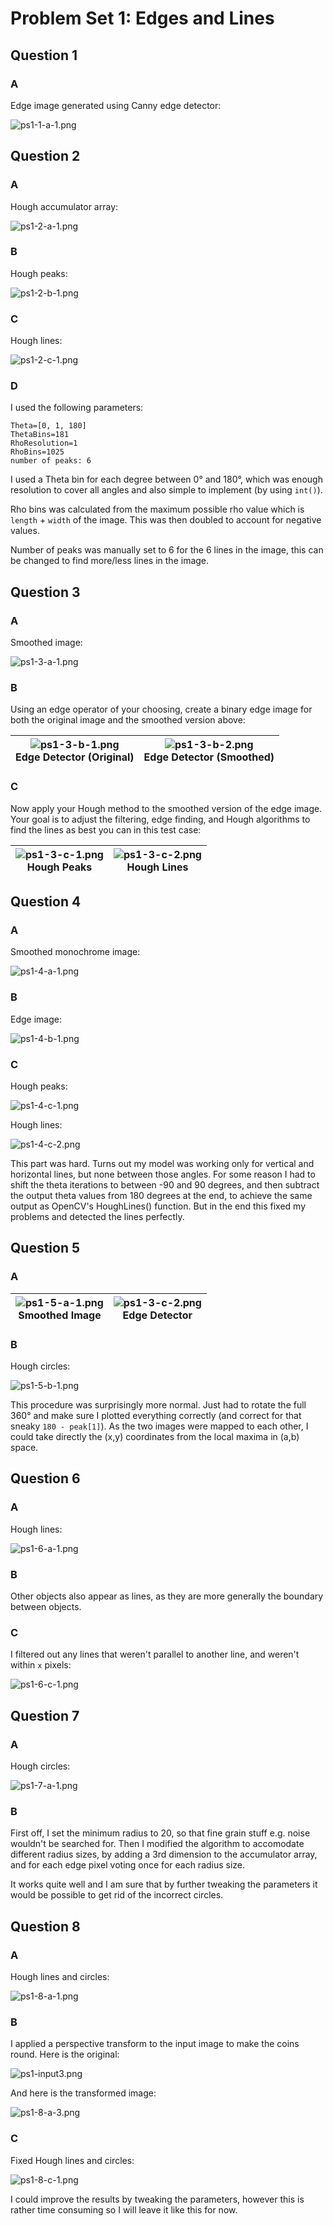 # Problem Set 1: Edges and Lines

## Question 1

### A

Edge image generated using Canny edge detector:

![ps1-1-a-1.png](output/ps1-1-a-1.png)

## Question 2

### A

Hough accumulator array:

![ps1-2-a-1.png](output/ps1-2-a-1.png)

### B

Hough peaks:

![ps1-2-b-1.png](output/ps1-2-b-1.png)

### C

Hough lines:

![ps1-2-c-1.png](output/ps1-2-c-1.png)

### D

I used the following parameters:
```
Theta=[0, 1, 180]
ThetaBins=181
RhoResolution=1
RhoBins=1025
number of peaks: 6
```
I used a Theta bin for each degree between 0° and 180°, which was enough resolution to cover all angles and also simple to implement (by using `int()`).

Rho bins was calculated from the maximum possible rho value which is `length` + `width` of the image. This was then doubled to account for negative values.

Number of peaks was manually set to 6 for the 6 lines in the image, this can be changed to find more/less lines in the image.

## Question 3

### A

Smoothed image:

![ps1-3-a-1.png](output/ps1-3-a-1.png)

### B

Using an edge operator of your choosing, create a binary edge image for both the original image and the smoothed version above:

|![ps1-3-b-1.png](output/ps1-3-b-1.png)<br>Edge Detector (Original)|![ps1-3-b-2.png](output/ps1-3-b-2.png)<br>Edge Detector (Smoothed)|
|:-:|:-:|

### C

Now apply your Hough method to the smoothed version of the edge image. Your goal is to adjust the filtering, edge finding, and Hough algorithms to find the lines as best you can in this test case:

|![ps1-3-c-1.png](output/ps1-3-c-1.png)<br>Hough Peaks|![ps1-3-c-2.png](output/ps1-3-c-2.png)<br>Hough Lines|
|:-:|:-:|

## Question 4

### A

Smoothed monochrome image:

![ps1-4-a-1.png](output/ps1-4-a-1.png)

### B

Edge image:

![ps1-4-b-1.png](output/ps1-4-b-1.png)

### C

Hough peaks:

![ps1-4-c-1.png](output/ps1-4-c-1.png)

Hough lines:

![ps1-4-c-2.png](output/ps1-4-c-2.png)

This part was hard. Turns out my model was working only for vertical and horizontal lines, but none between those angles. For some reason I had to shift the theta iterations to between -90 and 90 degrees, and then subtract the output theta values from 180 degrees at the end, to achieve the same output as OpenCV's HoughLines() function. But in the end this fixed my problems and detected the lines perfectly.

## Question 5

### A

|![ps1-5-a-1.png](output/ps1-5-a-1.png)<br>Smoothed Image|![ps1-3-c-2.png](output/ps1-5-a-2.png)<br>Edge Detector|
|:-:|:-:|

### B

Hough circles:

![ps1-5-b-1.png](output/ps1-5-b-1.png)

This procedure was surprisingly more normal. Just had to rotate the full 360° and make sure I plotted everything correctly (and correct for that sneaky `180 - peak[1]`).
As the two images were mapped to each other, I could take directly the (x,y) coordinates from the local maxima in (a,b) space.

## Question 6

### A

Hough lines:

![ps1-6-a-1.png](output/ps1-6-a-1.png)

### B

Other objects also appear as lines, as they are more generally the boundary between objects.

### C

I filtered out any lines that weren't parallel to another line, and weren't within `x` pixels:

![ps1-6-c-1.png](output/ps1-6-c-1.png)

## Question 7

### A

Hough circles:

![ps1-7-a-1.png](output/ps1-7-a-1.png)

### B

First off, I set the minimum radius to 20, so that fine grain stuff e.g. noise wouldn't be searched for. Then I modified the algorithm to accomodate different radius sizes, by adding a 3rd dimension to the accumulator array, and for each edge pixel voting once for each radius size.

It works quite well and I am sure that by further tweaking the parameters it would be possible to get rid of the incorrect circles.

## Question 8

### A

Hough lines and circles:

![ps1-8-a-1.png](output/ps1-8-a-1.png)

### B

I applied a perspective transform to the input image to make the coins round. Here is the original:

![ps1-input3.png](input/ps1-input3.png)

And here is the transformed image:

![ps1-8-a-3.png](output/ps1-8-c-2.png)

### C

Fixed Hough lines and circles:

![ps1-8-c-1.png](output/ps1-8-c-1.png)

I could improve the results by tweaking the parameters, however this is rather time consuming so I will leave it like this for now.